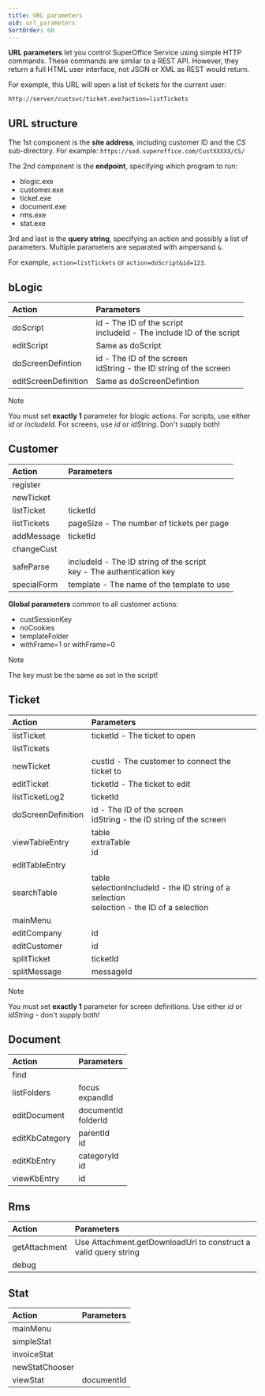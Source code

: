 ```yaml
---
title: URL parameters
uid: url_parameters
SortOrder: 60
---
```


**URL parameters** let you control SuperOffice Service using simple HTTP commands. These commands are similar to a REST API. However, they return a full HTML user interface, not JSON or XML as REST would return.

For example, this URL will open a list of tickets for the current user:

`http://server/custsvc/ticket.exe?action=listTickets`

## URL structure

The 1st component is the **site address**, including customer ID and the *CS* sub-directory. For example: `https://sod.superoffice.com/CustXXXXX/CS/`

The 2nd component is the **endpoint**, specifying which program to run:

* blogic.exe
* customer.exe
* ticket.exe
* document.exe
* rms.exe
* stat.exe

3rd and last is the **query string**, specifying an action and possibly a list of parameters. Multiple parameters are separated with ampersand `&`.

For example, `action=listTickets` or `action=doScript&id=123`.

## bLogic

| Action               | Parameters                                   |
|:---------------------|:---------------------------------------------|
| doScript             | id - The ID of the script<br/>includeId - The include ID of the script |
| editScript           | Same as doScript                             |
| doScreenDefintion    | id - The ID of the screen<br/>idString - the ID string of the screen   |
| editScreenDefinition | Same as doScreenDefintion                    |

> [!NOTE]
> You must set **exactly 1** parameter for blogic actions. For scripts, use either *id* or *includeId*. For screens, use *id* or *idString*. Don't supply both!

## Customer

| Action      | Parameters                                                               |
|:------------|:-------------------------------------------------------------------------|
| register    |                                                                          |
| newTicket   |                                                                          |
| listTicket  | ticketId                                                                 |
| listTickets | pageSize - The number of tickets per page                                |
| addMessage  | ticketId                                                                 |
| changeCust  |                                                                          |
| safeParse   | includeId - The ID string of the script<br/>key - The authentication key |
| specialForm | template - The name of the template to use                               |

**Global parameters** common to all customer actions:

* custSessionKey
* noCookies
* templateFolder
* withFrame=1 or withFrame=0

> [!NOTE]
> The key must be the same as set in the script!

## Ticket

| Action               | Parameters                                     |
|:---------------------|:-----------------------------------------------|
| listTicket           | ticketId - The ticket to open                  |
| listTickets          |                                                |
| newTicket            | custId - The customer to connect the ticket to |
| editTicket           | ticketId - The ticket to edit                  |
| listTicketLog2       | ticketId                                       |
| doScreenDefinition   | id - The ID of the screen<br/>idString - the ID string of the screen |
| viewTableEntry       | table<br/>extraTable<br/>id                    |
| editTableEntry       |                                                |
| searchTable          | table<br/>selectionIncludeId - the ID string of a selection<br/>selection - the ID of a selection |
| mainMenu             |                                                |
| editCompany          | id                                             |
| editCustomer         | id                                             |
| splitTicket          | ticketId                                       |
| splitMessage         | messageId                                      |

> [!NOTE]
> You must set **exactly 1** parameter for screen definitions. Use either *id* or *idString* - don't supply both!

## Document

| Action         | Parameters              |
|:---------------|:------------------------|
| find           |                         |
| listFolders    | focus<br/>expandId      |
| editDocument   | documentId<br/>folderId |
| editKbCategory | parentId<br/>id         |
| editKbEntry    | categoryId<br/>id       |
| viewKbEntry    | id                      |

## Rms

| Action        | Parameters                                                      |
|:--------------|:----------------------------------------------------------------|
| getAttachment | Use Attachment.getDownloadUrl to construct a valid query string |
| debug         |                                                                 |

## Stat

| Action         | Parameters |
|:---------------|:-----------|
| mainMenu       |            |
| simpleStat     |            |
| invoiceStat    |            |
| newStatChooser |            |
| viewStat       | documentId |
